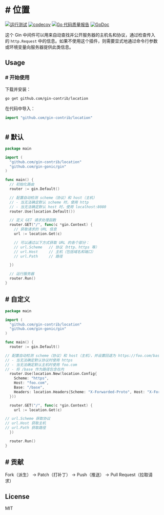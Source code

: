 # # 位置

[![运行测试](https://github.com/gin-contrib/location/actions/workflows/go.yml/badge.svg?branch=master)](https://github.com/gin-contrib/location/actions/workflows/go.yml)
[![codecov](https://codecov.io/gh/gin-contrib/location/branch/master/graph/badge.svg)](https://codecov.io/gh/gin-contrib/location)
[![Go 代码质量报告](https://goreportcard.com/badge/github.com/gin-contrib/location)](https://goreportcard.com/report/github.com/gin-contrib/location)
[![GoDoc](https://godoc.org/github.com/gin-contrib/location?status.svg)](https://godoc.org/github.com/gin-contrib/location)

这个 Gin 中间件可以用来自动查找并公开服务器的主机名和协议，通过检查传入的 `http.Request` 中的信息。如果不使用这个插件，则需要显式地通过命令行参数或环境变量向服务器提供此类信息。
## Usage

### # 开始使用

下载并安装：

```bash
go get github.com/gin-contrib/location
```

在代码中导入：

```go
import "github.com/gin-contrib/location"
```

#
## # 默认

```go
package main

import (
  "github.com/gin-contrib/location"
  "github.com/gin-gonic/gin"
)

func main() {
  // 初始化路由
  router := gin.Default()

  // 配置自动检测 scheme（协议）和 host（主机）
  // - 当无法确定默认 scheme 时，使用 http
  // - 当无法确定默认 host 时，使用 localhost:8080
  router.Use(location.Default())

  // 定义 GET 请求处理函数
  router.GET("/", func(c *gin.Context) {
    // 获取请求的 URL 信息
    url := location.Get(c)

    // 可以通过以下方式获取 URL 的各个部分：
    // url.Scheme   // 协议（http、https 等）
    // url.Host     // 主机（包括域名和端口）
    // url.Path     // 路径

  })

  // 运行服务器
  router.Run()
}
```
## # 自定义

```go
package main

import (
  "github.com/gin-contrib/location"
  "github.com/gin-gonic/gin"
)

func main() {
  router := gin.Default()

// 配置自动检测 scheme（协议）和 host（主机），并设置回退为 https://foo.com/base
// - 当无法确定默认协议时使用 https
// - 当无法确定默认主机时使用 foo.com
// - 将 /base 作为路径包含在内
  router.Use(location.New(location.Config{
    Scheme: "https",
    Host: "foo.com",
    Base: "/base",
    Headers: location.Headers{Scheme: "X-Forwarded-Proto", Host: "X-Forwarded-For"},
  }))

  router.GET("/", func(c *gin.Context) {
    url := location.Get(c)

// url.Scheme 获取协议
// url.Host 获取主机
// url.Path 获取路径
  })

  router.Run()
}
```
## # 贡献

 Fork（派生） -> Patch（打补丁） -> Push（推送） -> Pull Request（拉取请求）
## License

MIT
